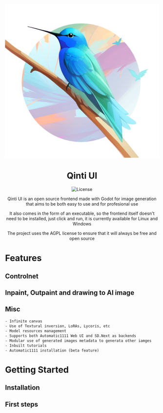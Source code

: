 <div align="center">

![Qinti](qinti_icon.png)
<br>
# Qinti UI

![License](https://img.shields.io/github/license/samachiy/qinti?svg=true)

Qinti UI is an open source frontend made with Godot for image generation that aims to be both easy to use and for profesional use

It also comes in the form of an executable, so the frontend itself doesn't need to be installed, just click and run, it is currently available for Linux and Windows

The project uses the AGPL license to ensure that it will always be free and open source


</div>

# Features

## Controlnet

## Inpaint, Outpaint and drawing to AI image

## Misc
    - Infinite canvas
    - Use of Textural inversion, LoRAs, Lycoris, etc
    - Model resources management
    - Supports both Automatic1111 Web UI and SD.Next as backends
    - Modular use of generated images metadata to generata other iamges
    - Inbuilt tutorials
    - Automatic1111 installation (beta feature)

# Getting Started

## Installation


## First steps
